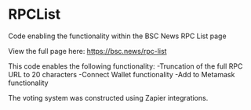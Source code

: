 # RPCList
Code enabling the functionality within the BSC News RPC List page

View the full page here: https://bsc.news/rpc-list

This code enables the following functionality:
-Truncation of the full RPC URL to 20 characters
-Connect Wallet functionality
-Add to Metamask functionality

The voting system was constructed using Zapier integrations.

